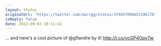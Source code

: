 ```yaml
---
layout: status
originalUrl: 'https://twitter.com/marcgg/status/374837096651186176'
isReply: false
date: 2013-09-03 10:11:42
---
```


… and here's a cool picture of @gflandre by it! http://t.co/ycGP4Opy7w
